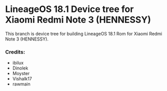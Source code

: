 # LineageOS 18.1 Device tree for Xiaomi Redmi Note 3 (HENNESSY)

This branch is device tree for building LineageOS 18.1 Rom for Xiaomi Redmi Note 3 (HENNESSY).

### Credits:
  - ibilux
  - Dinolek
  - Moyster
  - Vishalk17
  - rawmain
